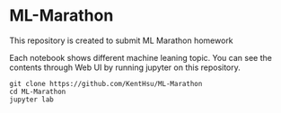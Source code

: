 # ML-Marathon
This repository is created to submit ML Marathon homework

Each notebook shows different machine leaning topic. You can see the contents through Web UI by running jupyter on this repository.

```
git clone https://github.com/KentHsu/ML-Marathon
cd ML-Marathon
jupyter lab
```
